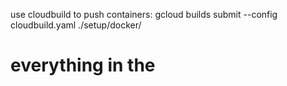 use cloudbuild to push containers:
gcloud builds submit --config cloudbuild.yaml ./setup/docker/

# everything in the 